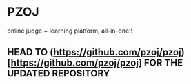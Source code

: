 # PZOJ

online judge + learning platform, all-in-one!!

## HEAD TO (https://github.com/pzoj/pzoj)[https://github.com/pzoj/pzoj] FOR THE UPDATED REPOSITORY

